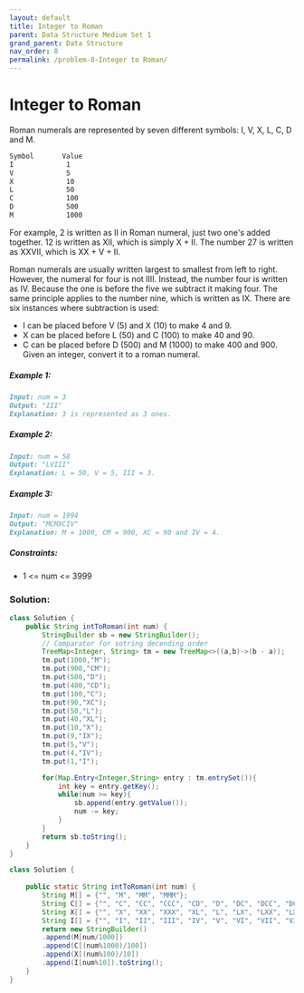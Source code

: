```yaml
---
layout: default
title: Integer to Roman
parent: Data Structure Medium Set 1
grand_parent: Data Structure
nav_order: 8
permalink: /problem-8-Integer to Roman/
---
```

# Integer to Roman
Roman numerals are represented by seven different symbols: I, V, X, L, C, D and M.
```markdown
Symbol       Value
I             1
V             5
X             10
L             50
C             100
D             500
M             1000
```
For example, 2 is written as II in Roman numeral, just two one's added together. 12 is written as XII, which is simply X + II. The number 27 is written as XXVII, which is XX + V + II.

Roman numerals are usually written largest to smallest from left to right. However, the numeral for four is not IIII. Instead, the number four is written as IV. Because the one is before the five we subtract it making four. The same principle applies to the number nine, which is written as IX. There are six instances where subtraction is used:

* I can be placed before V (5) and X (10) to make 4 and 9.
* X can be placed before L (50) and C (100) to make 40 and 90.
* C can be placed before D (500) and M (1000) to make 400 and 900.
Given an integer, convert it to a roman numeral.

##### Example 1:
```markdown
Input: num = 3
Output: "III"
Explanation: 3 is represented as 3 ones.
```
##### Example 2:
```markdown
Input: num = 58
Output: "LVIII"
Explanation: L = 50, V = 5, III = 3.
```
##### Example 3:
```markdown
Input: num = 1994
Output: "MCMXCIV"
Explanation: M = 1000, CM = 900, XC = 90 and IV = 4.
```
##### Constraints:
* 1 <= num <= 3999

### Solution:
```java
class Solution {
    public String intToRoman(int num) {
        StringBuilder sb = new StringBuilder();
        // Comparator for sotring decending order
        TreeMap<Integer, String> tm = new TreeMap<>((a,b)->(b - a));
        tm.put(1000,"M");
        tm.put(900,"CM");
        tm.put(500,"D");
        tm.put(400,"CD");
        tm.put(100,"C");
        tm.put(90,"XC");
        tm.put(50,"L");
        tm.put(40,"XL");
        tm.put(10,"X");
        tm.put(9,"IX");
        tm.put(5,"V");
        tm.put(4,"IV");
        tm.put(1,"I");

        for(Map.Entry<Integer,String> entry : tm.entrySet()){
            int key = entry.getKey();
            while(num >= key){
                sb.append(entry.getValue());
                num -= key;
            }
        }
        return sb.toString();
    }
}
```

```java
class Solution {
    
    public static String intToRoman(int num) {
        String M[] = {"", "M", "MM", "MMM"};
        String C[] = {"", "C", "CC", "CCC", "CD", "D", "DC", "DCC", "DCCC", "CM"};
        String X[] = {"", "X", "XX", "XXX", "XL", "L", "LX", "LXX", "LXXX", "XC"};
        String I[] = {"", "I", "II", "III", "IV", "V", "VI", "VII", "VIII", "IX"};
        return new StringBuilder()
        .append(M[num/1000])
        .append(C[(num%1000)/100])
        .append(X[(num%100)/10])
        .append(I[num%10]).toString();
    }
}
```